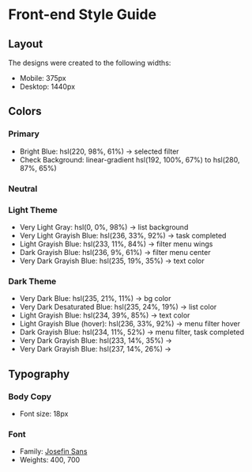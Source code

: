 # Front-end Style Guide

## Layout

The designs were created to the following widths:

- Mobile: 375px
- Desktop: 1440px

## Colors

### Primary

- Bright Blue: hsl(220, 98%, 61%) -> selected filter
- Check Background: linear-gradient hsl(192, 100%, 67%) to hsl(280, 87%, 65%)

### Neutral

### Light Theme

- Very Light Gray: hsl(0, 0%, 98%) -> list background
- Very Light Grayish Blue: hsl(236, 33%, 92%) -> task completed
- Light Grayish Blue: hsl(233, 11%, 84%) -> filter menu wings
- Dark Grayish Blue: hsl(236, 9%, 61%) -> filter menu center
- Very Dark Grayish Blue: hsl(235, 19%, 35%) -> text color

### Dark Theme

- Very Dark Blue: hsl(235, 21%, 11%) -> bg color
- Very Dark Desaturated Blue: hsl(235, 24%, 19%) -> list color
- Light Grayish Blue: hsl(234, 39%, 85%) -> text color
- Light Grayish Blue (hover): hsl(236, 33%, 92%) -> menu filter hover
- Dark Grayish Blue: hsl(234, 11%, 52%) -> menu filter, task completed
- Very Dark Grayish Blue: hsl(233, 14%, 35%) ->
- Very Dark Grayish Blue: hsl(237, 14%, 26%) ->

## Typography

### Body Copy

- Font size: 18px

### Font

- Family: [Josefin Sans](https://fonts.google.com/specimen/Josefin+Sans)
- Weights: 400, 700
